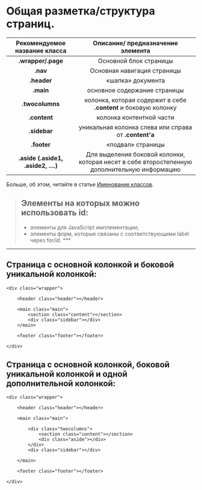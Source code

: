 # Общая разметка/структура страниц.

| Рекомендуемое название класса | Описание/ предназначение элемента |
| :---: | :---: |
| **.wrapper/.page** | Основной блок страницы |
| **.nav** | Основнaя навигация страницы |
| **.header** | «шапка» документа |
| **.main** | основное содержание страницы |
| **.twocolumns** | колонка, которая содержит в себе **.content** и боковую колонку |
| **.content** | колонка контентной части |
| **.sidebar** | уникальная колонка слева или справа от **.content'а** |
| **.footer** | «подвал» страницы |
| **.aside \(.aside1, .aside2, ....\)** | Для выделения боковой колонки, которая несет в себе второстепенную дополнительную информацию |

Больше, об этом, читайте в статье [ Именование классов](/imenovanie-klassov.md "больше о названиях классов и элементах тут.").

> ## Элементы на которых можно использовать **id**:
>
> * элементы для JavaScript имплементации;
> * элементы форм, которые связаны с соответствующими label через for/id.
>   \*\*\*

---

## Страница с основной колонкой и боковой уникальной колонкой:

```
<div class="wrapper">

    <header class="header"></header>

    <main class="main">
        <section class="content"></section>
        <div class="sidebar"></div>
    </main>

    <footer class="footer"></footer>

</div>
```

## Страница с основной колонкой, боковой уникальной колонкой и одной дополнительной колонкой:

```
<div class="wrapper">

    <header class="header"></header>

    <main class="main">

        <div class="twocolumns">
            <section class="content"></section>
            <div class="aside"></div>
        </div>
        <div class="sidebar"></div>
        
    </main>

    <footer class="footer"></footer>

</div>
```



